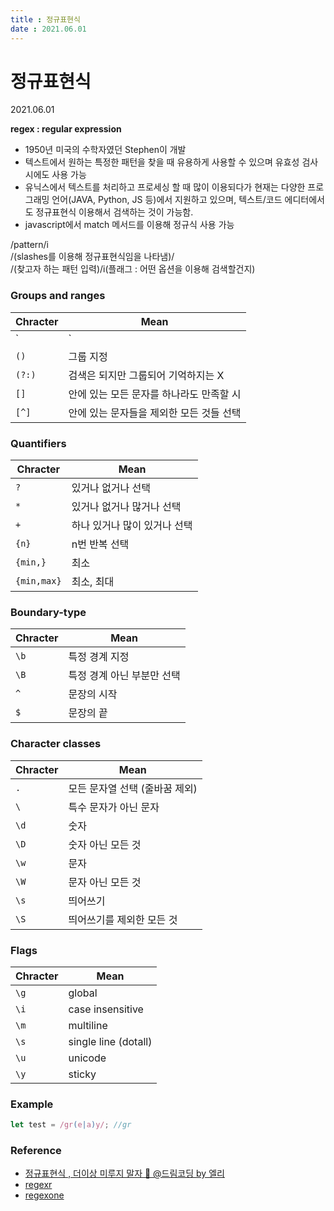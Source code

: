 ```yaml
---
title : 정규표현식  
date : 2021.06.01
---
```


# 정규표현식
2021.06.01

**regex : regular expression**  
- 1950년 미국의 수학자였던 Stephen이 개발  
- 텍스트에서 원하는 특정한 패턴을 찾을 때 유용하게 사용할 수 있으며 유효성 검사시에도 사용 가능  
- 유닉스에서 텍스트를 처리하고 프로세싱 할 때 많이 이용되다가 현재는 다양한 프로그래밍 언어(JAVA, Python, JS 등)에서 지원하고 있으며, 텍스트/코드 에디터에서도 정규표현식 이용해서 검색하는 것이 가능함.  
- javascript에서 match 메서드를 이용해 정규식 사용 가능 


/pattern/i  
/(slashes를 이용해 정규표현식임을 나타냄)/  
/(찾고자 하는 패턴 입력)/i(플래그 : 어떤 옵션을 이용해 검색할건지)  


### Groups and ranges
|Chracter|Mean|
|--|--|
|`|`|또는|
|`()`|그룹 지정|
|`(?:)`|검색은 되지만 그룹되어 기억하지는 X|
|`[]`|안에 있는 모든 문자를 하나라도 만족할 시|
|`[^]`|안에 있는 문자들을 제외한 모든 것들 선택|


### Quantifiers
|Chracter|Mean|
|--|--|
|`?`|있거나 없거나 선택|
|`*`|있거나 없거나 많거나 선택|
|`+`|하나 있거나 많이 있거나 선택|
|`{n}`|n번 반복 선택|
|`{min,}`|최소|
|`{min,max}`|최소, 최대|


### Boundary-type
|Chracter|Mean|
|--|--|
|`\b`|특정 경계 지정|
|`\B`|특정 경계 아닌 부분만 선택|
|`^`|문장의 시작|
|`$`|문장의 끝|


### Character classes
|Chracter|Mean|
|--|--|
|`.`|모든 문자열 선택 (줄바꿈 제외)|
|`\`|특수 문자가 아닌 문자|
|`\d`|숫자|
|`\D`|숫자 아닌 모든 것|
|`\w`|문자|
|`\W`|문자 아닌 모든 것|
|`\s`|띄어쓰기|
|`\S`|띄어쓰기를 제외한 모든 것|


### Flags
|Chracter|Mean|
|--|--|
|`\g`|global|
|`\i`|case insensitive|
|`\m`|multiline|
|`\s`|single line (dotall)|
|`\u`|unicode|
|`\y`|sticky|



### Example
```ts
let test = /gr(e|a)y/; //gr
```
 


### Reference
* [정규표현식 , 더이상 미루지 말자 🤩 @드림코딩 by 엘리](https://www.youtube.com/watch?v=t3M6toIflyQ&list=PLv2d7VI9OotSn1ThdDeqvBx8QuRSd01qv)
* [regexr](https://regexr.com/5mhou)
* [regexone](https://regexone.com/)
